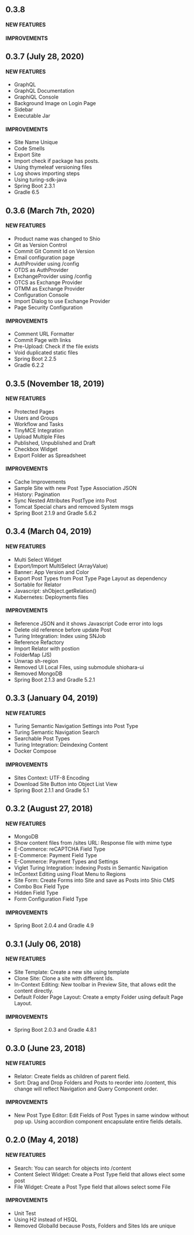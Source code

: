 ## 0.3.8

#### NEW FEATURES

#### IMPROVEMENTS

## 0.3.7 (July 28, 2020)

#### NEW FEATURES
* GraphQL
* GraphQL Documentation
* GraphiQL Console
* Background Image on Login Page
* Sidebar
* Executable Jar

#### IMPROVEMENTS
* Site Name Unique
* Code Smells
* Export Site
* Import check if package has posts.
* Using thymeleaf versioning files
* Log shows importing steps
* Using turing-sdk-java
* Spring Boot 2.3.1
* Gradle 6.5

## 0.3.6 (March 7th, 2020)

#### NEW FEATURES
*  Product name was changed to Shio
* Git as Version Control
* Commit Git Commit Id on Version
* Email configuration page
* AuthProvider using /config
* OTDS as AuthProvider
* ExchangeProvider using /config
* OTCS as Exchange Provider
* OTMM as Exchange Provider
* Configuration Console
* Import Dialog to use Exchange Provider
* Page Security Configuration

#### IMPROVEMENTS
* Comment URL Formatter
* Commit Page with links
* Pre-Upload: Check if the file exists
* Void duplicated static files
* Spring Boot 2.2.5
* Gradle 6.2.2

## 0.3.5 (November 18, 2019)

#### NEW FEATURES
* Protected Pages
* Users and Groups
* Workflow and Tasks
* TinyMCE Integration
* Upload Multiple Files
* Published, Unpublished and Draft
* Checkbox Widget
* Export Folder as Spreadsheet

#### IMPROVEMENTS
* Cache Improvements
* Sample Site with new Post Type Association JSON
* History: Pagination
* Sync Nested Attributes PostType into Post
* Tomcat Special chars and removed System msgs
* Spring Boot 2.1.9 and Gradle 5.6.2

## 0.3.4 (March 04, 2019)

#### NEW FEATURES
* Multi Select Widget
* Export/Import MultiSelect (ArrayValue)
* Banner: App Version and Color
* Export Post Types from Post Type Page Layout as dependency
* Sortable for Relator
* Javascript: shObject.getRelation()
* Kubernetes: Deployments files

#### IMPROVEMENTS
* Reference JSON and it shows Javascript Code error into logs
* Delete old reference before update Post
* Turing Integration: Index using SNJob
* Reference Refactory
* Import Relator with postion
* FolderMap (JS)
* Unwrap sh-region
* Removed UI Local Files, using submodule shiohara-ui
* Removed MongoDB
* Spring Boot 2.1.3 and Gradle 5.2.1

## 0.3.3 (January 04, 2019)

#### NEW FEATURES
* Turing Semantic Navigation Settings into Post Type
* Turing Semantic Navigation Search
* Searchable Post Types
* Turing Integration: Deindexing Content
* Docker Compose

#### IMPROVEMENTS
* Sites Context: UTF-8 Encoding
* Download Site Button into Object List View
* Spring Boot 2.1.1 and Gradle 5.1

## 0.3.2 (August 27, 2018)

#### NEW FEATURES
* MongoDB
* Show content files from /sites URL: Response file with mime type
* E-Commerce: reCAPTCHA Field Type
* E-Commerce: Payment Field Type
* E-Commerce: Payment Types and Settings
* Viglet Turing Integration: Indexing Posts in Semantic Navigation
* InContext Editing using Float Menu to Regions
* Site Form: Create Forms into Site and save as Posts into Shio CMS
* Combo Box Field Type
* Hidden Field Type
* Form Configuration Field Type

#### IMPROVEMENTS
* Spring Boot 2.0.4 and Gradle 4.9

## 0.3.1 (July 06, 2018)

#### NEW FEATURES
* Site Template: Create a new site using template
* Clone Site: Clone a site with different Ids.
* In-Context Editing: New toolbar in Preview Site, that allows edit the content directly.
* Default Folder Page Layout: Create a empty Folder using default Page Layout.

#### IMPROVEMENTS
* Spring Boot 2.0.3 and Gradle 4.8.1

## 0.3.0 (June 23, 2018)

#### NEW FEATURES
* Relator: Create fields as children of parent field.
* Sort: Drag and Drop Folders and Posts to reorder into /content, this change will reflect Navigation and Query Component order.

#### IMPROVEMENTS
* New Post Type Editor: Edit Fields of Post Types in same window without pop up. Using accordion component encapsulate entire fields details.

## 0.2.0 (May 4, 2018)

#### NEW FEATURES
* Search: You can search for objects into /content
* Content Select Widget: Create a Post Type field that allows elect some post
* File Widget: Create a Post Type field that allows select some File 

#### IMPROVEMENTS
* Unit Test
* Using H2 instead of HSQL
* Removed GlobalId because Posts, Folders and Sites Ids are unique